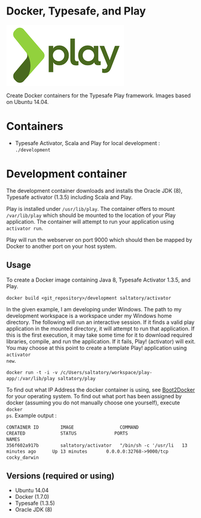 # Docker, Typesafe, and Play

![Play Framework](images/icon.png)

Create Docker containers for the Typesafe Play framework. Images based on Ubuntu 14.04.

# Containers

* Typesafe Activator, Scala and Play for local development : <code>./development</code>

# Development container

The development container downloads and installs the Oracle JDK (8), Typesafe activator (1.3.5) including Scala and Play.

Play is installed under <code>/usr/lib/play</code>. The container offers to mount <code>/var/lib/play</code> which should be mounted to the location of your Play application. The container will attempt to run your application using <code>activator run</code>. 

Play will run the webserver on port 9000 which should then be mapped by Docker to another port on your host system. 

## Usage

To create a Docker image containing Java 8, Typesafe Activator 1.3.5, and Play.

```
docker build <git_repository>/development saltatory/activator
```

In the given example, I am developing under Windows. The path to my development workspace is a workspace under my Windows home directory. The following will run an interactive session. If it finds a valid play application in the mounted directory, it will attempt to run that application. If this is the first execution, it may take some time for it to download required libraries, compile, and run the application. If it fails, Play! (activator) will exit. You may choose at this point to create a template Play! application using <code>activator new</code>.

```
docker run -t -i -v /c/Users/saltatory/workspace/play-app/:/var/lib/play saltatory/play 
```

To find out what IP Address the docker container is using, see [Boot2Docker](https://github.com/boot2docker/boot2docker) for your operating system. To find out what port has been assigned by docker (assuming you do not manually choose one yourself), execute <code>docker ps</code>. Example output :

```
CONTAINER ID        IMAGE                 COMMAND                CREATED             STATUS              PORTS                     NAMES
356f602a917b        saltatory/activator   "/bin/sh -c '/usr/li   13 minutes ago      Up 13 minutes       0.0.0.0:32768->9000/tcp cocky_darwin
```

## Versions (required or using)

* Ubuntu 14.04
* Docker (1.7.0)
* Typesafe (1.3.5)
* Oracle JDK (8)
